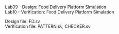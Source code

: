 Lab09 - Design: Food Delivery Platform Simulation  
Lab10 - Verification: Food Delivery Platform Simulation

Design file: FD.sv  
Verification file: PATTERN.sv, CHECKER.sv
